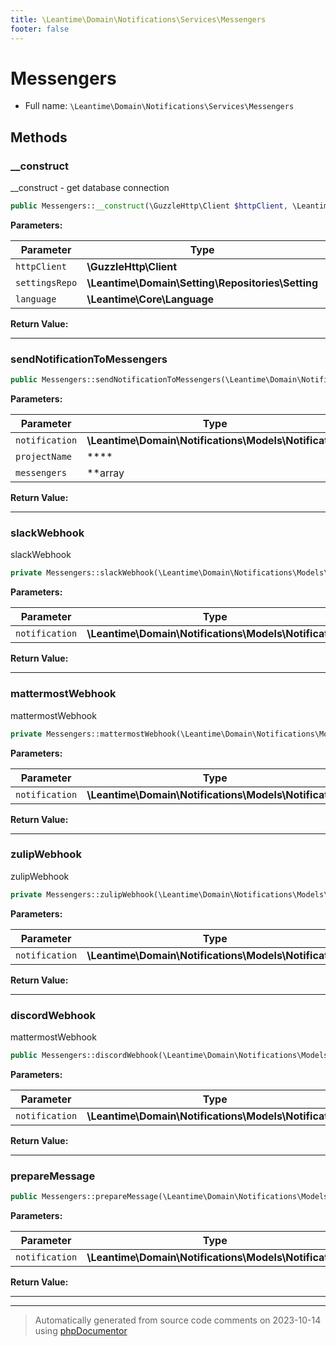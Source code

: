 ```yaml
---
title: \Leantime\Domain\Notifications\Services\Messengers
footer: false
---
```


# Messengers





* Full name: `\Leantime\Domain\Notifications\Services\Messengers`



## Methods

### __construct

__construct - get database connection

```php
public Messengers::__construct(\GuzzleHttp\Client $httpClient, \Leantime\Domain\Setting\Repositories\Setting $settingsRepo, \Leantime\Core\Language $language): mixed
```








**Parameters:**

| Parameter | Type | Description |
|-----------|------|-------------|
| `httpClient` | **\GuzzleHttp\Client** |  |
| `settingsRepo` | **\Leantime\Domain\Setting\Repositories\Setting** |  |
| `language` | **\Leantime\Core\Language** |  |


**Return Value:**





---
### sendNotificationToMessengers



```php
public Messengers::sendNotificationToMessengers(\Leantime\Domain\Notifications\Models\Notification $notification,  $projectName, array|string $messengers = &quot;all&quot;): void
```








**Parameters:**

| Parameter | Type | Description |
|-----------|------|-------------|
| `notification` | **\Leantime\Domain\Notifications\Models\Notification** |  |
| `projectName` | **** |  |
| `messengers` | **array|string** |  |


**Return Value:**





---
### slackWebhook

slackWebhook

```php
private Messengers::slackWebhook(\Leantime\Domain\Notifications\Models\Notification $notification): bool
```








**Parameters:**

| Parameter | Type | Description |
|-----------|------|-------------|
| `notification` | **\Leantime\Domain\Notifications\Models\Notification** |  |


**Return Value:**





---
### mattermostWebhook

mattermostWebhook

```php
private Messengers::mattermostWebhook(\Leantime\Domain\Notifications\Models\Notification $notification): bool
```








**Parameters:**

| Parameter | Type | Description |
|-----------|------|-------------|
| `notification` | **\Leantime\Domain\Notifications\Models\Notification** |  |


**Return Value:**





---
### zulipWebhook

zulipWebhook

```php
private Messengers::zulipWebhook(\Leantime\Domain\Notifications\Models\Notification $notification): bool
```








**Parameters:**

| Parameter | Type | Description |
|-----------|------|-------------|
| `notification` | **\Leantime\Domain\Notifications\Models\Notification** |  |


**Return Value:**





---
### discordWebhook

mattermostWebhook

```php
public Messengers::discordWebhook(\Leantime\Domain\Notifications\Models\Notification $notification): bool
```








**Parameters:**

| Parameter | Type | Description |
|-----------|------|-------------|
| `notification` | **\Leantime\Domain\Notifications\Models\Notification** |  |


**Return Value:**





---
### prepareMessage



```php
public Messengers::prepareMessage(\Leantime\Domain\Notifications\Models\Notification $notification): array[]
```








**Parameters:**

| Parameter | Type | Description |
|-----------|------|-------------|
| `notification` | **\Leantime\Domain\Notifications\Models\Notification** |  |


**Return Value:**





---


---
> Automatically generated from source code comments on 2023-10-14 using [phpDocumentor](http://www.phpdoc.org/)
